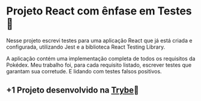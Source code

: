# Projeto React com ênfase em Testes 🧪

Nesse projeto escrevi testes para uma aplicação React que já está criada e configurada, utilizando Jest e a biblioteca React Testing Library.

A aplicação contém uma implementação completa de todos os requisitos da Pokédex. Meu trabalho foi, para cada requisito listado, escrever testes que garantam sua corretude. E lidando com testes falsos positivos.

## +1 Projeto desenvolvido na [Trybe](https://www.betrybe.com/)💚
